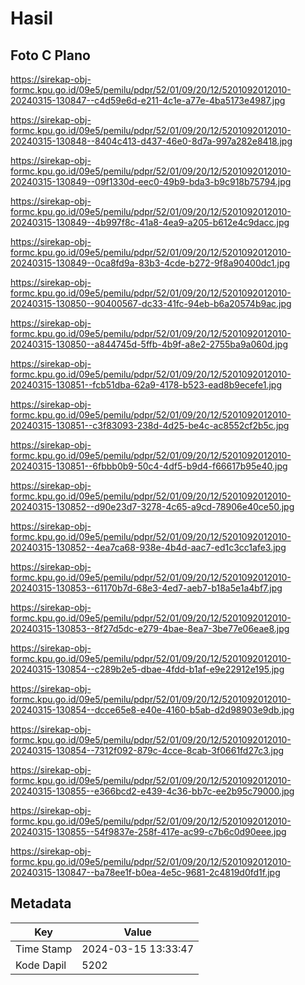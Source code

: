 # Hasil

## Foto C Plano

https://sirekap-obj-formc.kpu.go.id/09e5/pemilu/pdpr/52/01/09/20/12/5201092012010-20240315-130847--c4d59e6d-e211-4c1e-a77e-4ba5173e4987.jpg

https://sirekap-obj-formc.kpu.go.id/09e5/pemilu/pdpr/52/01/09/20/12/5201092012010-20240315-130848--8404c413-d437-46e0-8d7a-997a282e8418.jpg

https://sirekap-obj-formc.kpu.go.id/09e5/pemilu/pdpr/52/01/09/20/12/5201092012010-20240315-130849--09f1330d-eec0-49b9-bda3-b9c918b75794.jpg

https://sirekap-obj-formc.kpu.go.id/09e5/pemilu/pdpr/52/01/09/20/12/5201092012010-20240315-130849--4b997f8c-41a8-4ea9-a205-b612e4c9dacc.jpg

https://sirekap-obj-formc.kpu.go.id/09e5/pemilu/pdpr/52/01/09/20/12/5201092012010-20240315-130849--0ca8fd9a-83b3-4cde-b272-9f8a90400dc1.jpg

https://sirekap-obj-formc.kpu.go.id/09e5/pemilu/pdpr/52/01/09/20/12/5201092012010-20240315-130850--90400567-dc33-41fc-94eb-b6a20574b9ac.jpg

https://sirekap-obj-formc.kpu.go.id/09e5/pemilu/pdpr/52/01/09/20/12/5201092012010-20240315-130850--a844745d-5ffb-4b9f-a8e2-2755ba9a060d.jpg

https://sirekap-obj-formc.kpu.go.id/09e5/pemilu/pdpr/52/01/09/20/12/5201092012010-20240315-130851--fcb51dba-62a9-4178-b523-ead8b9ecefe1.jpg

https://sirekap-obj-formc.kpu.go.id/09e5/pemilu/pdpr/52/01/09/20/12/5201092012010-20240315-130851--c3f83093-238d-4d25-be4c-ac8552cf2b5c.jpg

https://sirekap-obj-formc.kpu.go.id/09e5/pemilu/pdpr/52/01/09/20/12/5201092012010-20240315-130851--6fbbb0b9-50c4-4df5-b9d4-f66617b95e40.jpg

https://sirekap-obj-formc.kpu.go.id/09e5/pemilu/pdpr/52/01/09/20/12/5201092012010-20240315-130852--d90e23d7-3278-4c65-a9cd-78906e40ce50.jpg

https://sirekap-obj-formc.kpu.go.id/09e5/pemilu/pdpr/52/01/09/20/12/5201092012010-20240315-130852--4ea7ca68-938e-4b4d-aac7-ed1c3cc1afe3.jpg

https://sirekap-obj-formc.kpu.go.id/09e5/pemilu/pdpr/52/01/09/20/12/5201092012010-20240315-130853--61170b7d-68e3-4ed7-aeb7-b18a5e1a4bf7.jpg

https://sirekap-obj-formc.kpu.go.id/09e5/pemilu/pdpr/52/01/09/20/12/5201092012010-20240315-130853--8f27d5dc-e279-4bae-8ea7-3be77e06eae8.jpg

https://sirekap-obj-formc.kpu.go.id/09e5/pemilu/pdpr/52/01/09/20/12/5201092012010-20240315-130854--c289b2e5-dbae-4fdd-b1af-e9e22912e195.jpg

https://sirekap-obj-formc.kpu.go.id/09e5/pemilu/pdpr/52/01/09/20/12/5201092012010-20240315-130854--dcce65e8-e40e-4160-b5ab-d2d98903e9db.jpg

https://sirekap-obj-formc.kpu.go.id/09e5/pemilu/pdpr/52/01/09/20/12/5201092012010-20240315-130854--7312f092-879c-4cce-8cab-3f0661fd27c3.jpg

https://sirekap-obj-formc.kpu.go.id/09e5/pemilu/pdpr/52/01/09/20/12/5201092012010-20240315-130855--e366bcd2-e439-4c36-bb7c-ee2b95c79000.jpg

https://sirekap-obj-formc.kpu.go.id/09e5/pemilu/pdpr/52/01/09/20/12/5201092012010-20240315-130855--54f9837e-258f-417e-ac99-c7b6c0d90eee.jpg

https://sirekap-obj-formc.kpu.go.id/09e5/pemilu/pdpr/52/01/09/20/12/5201092012010-20240315-130847--ba78ee1f-b0ea-4e5c-9681-2c4819d0fd1f.jpg


## Metadata

| Key        | Value               |
| ---------- | ------------------- |
| Time Stamp | 2024-03-15 13:33:47 |
| Kode Dapil | 5202                |



